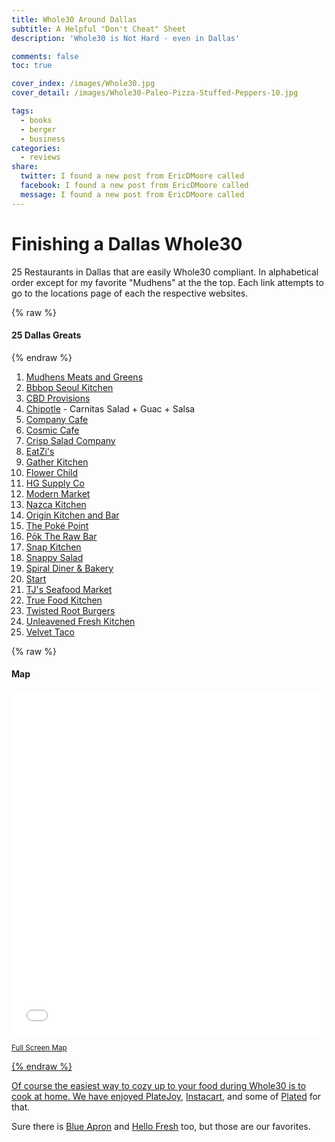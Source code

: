 ```yaml
---
title: Whole30 Around Dallas
subtitle: A Helpful "Don't Cheat" Sheet
description: 'Whole30 is Not Hard - even in Dallas'

comments: false
toc: true

cover_index: /images/Whole30.jpg
cover_detail: /images/Whole30-Paleo-Pizza-Stuffed-Peppers-10.jpg

tags:
  - books
  - berger
  - business
categories:
  - reviews
share:
  twitter: I found a new post from EricDMoore called
  facebook: I found a new post from EricDMoore called
  message: I found a new post from EricDMoore called
---
```


Finishing a Dallas Whole30
==================================

25 Restaurants in Dallas that are easily Whole30 compliant. In alphabetical order except for my favorite "Mudhens" at the the top. Each link attempts to go to the locations page of each the respective websites.

{% raw %}
<div class="row">
<div class="6u 12u$(small)">
<h4>25 Dallas Greats</h4>
{% endraw %}

1.  [Mudhens Meats and Greens](http://www.mudheninthe.net/#location)
2.  [Bbbop Seoul Kitchen](http://www.bbbop.com/locations/)
3.  [CBD Provisions](http://www.cbdprovisions.com/contact-cbd-provisions.html#location)
4.  [Chipotle](https://www.google.com/maps/search/chipotle/) - Carnitas Salad + Guac + Salsa
5.  [Company Cafe](http://www.companycafe.com/companycafe-location/)
6.  [Cosmic Cafe](http://cosmiccafedallas.com/contact.php)
7.  [Crisp Salad Company](http://www.crispsaladco.com/#locations)
8.  [EatZi's](http://eatzis.com/locations/)
9.  [Gather Kitchen](http://www.gatherkitchen.com/)
10. [Flower Child](http://www.iamaflowerchild.com/#locations)
11. [HG Supply Co](http://www.hgsplyco.com/hgsplycolocations)
12. [Modern Market](http://www.modernmarket.com/locations)
13. [Nazca Kitchen](http://nazcakitchen.com/locate/)
14. [Origin Kitchen and Bar](https://originkitchenandbar.com/location)
15. [The Poké Point](http://thepokepoint.com/#bottom)
16. [Pōk The Raw Bar](http://www.poktherawbar.com/pages/contact/)
17. [Snap Kitchen](https://www.snapkitchen.com/locations/)
18. [Snappy Salad](https://www.snappysalads.com/locations)
19. [Spiral Diner & Bakery](https://spiraldiner.com/contact/)
20. [Start](https://www.startrestaurant.net/contact/)
21. [TJ's Seafood Market](http://www.tjsseafood.com/contact/)
22. [True Food Kitchen](https://www.truefoodkitchen.com/locations)
23. [Twisted Root Burgers](https://www.twistedrootburgerco.com/locations) 
24. [Unleavened Fresh Kitchen](http://unleavened.com/#map)
25. [Velvet Taco](https://velvettaco.com/)

{% raw %}
</div><div class="6u$ 12u$(small)">
<h4>Map</h4><p><iframe src="//www.batchgeo.com/map/492e76e472a5ffbbf763e29e87bde8fc" frameborder="0" width="100%" height="550"></iframe></p><p><small><a href="//www.batchgeo.com/map/492e76e472a5ffbbf763e29e87bde8fc">Full Screen Map</small></p>
</div></div>
{% endraw %}

Of course the easiest way to cozy up to your food during Whole30 is to cook at home. We have enjoyed [PlateJoy](http://rstyle.me/ad/hkr3ugbvnup), [Instacart](https://www.instacart.com/), and some of [Plated](http://rstyle.me/ad/cyi6xpbvnup) for that.

Sure there is [Blue Apron](https://www.blueapron.com/) and [Hello Fresh](http://rstyle.me/ad/hjmm65bvnup) too, but those are our favorites.

